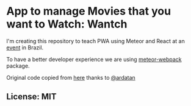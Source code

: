 # App to manage Movies that you want to Watch: Wantch

I'm creating this repository to teach PWA using Meteor and React at an [event](https://www.even3.com.br/setec18) in Brazil.

To have a better developer experience we are using [meteor-webpack](https://github.com/ardatan/meteor-webpack) package.

Original code copied from [here](https://github.com/ardatan/meteor-webpack/tree/master/examples/react) thanks to [@ardatan](https://github.com/ardatan)

## License: MIT
